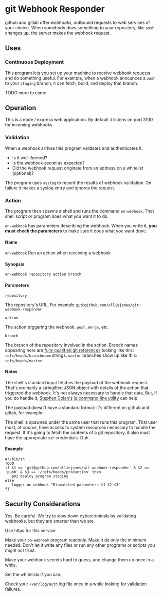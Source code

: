 # git Webhook Responder

github and gitlab offer *webhooks*, outbound requests to web services of your choice. When somebody does something
to your repository, like `push` changes up, the server makes the webhook request.

## Uses

### Continuous Deployment

This program lets you set up your machine to receive webhook requests and do something useful.  For example, when a webhook
announces a `push` to your `staging` branch, it can fetch, build, and deploy that branch.

TODO more to come

## Operation

This is a node / express web application. By default it listens on port 3100 for incoming webhooks.  

### Validation

When a webhook arrives this program validates and authenticates it.

* Is it well-formed?
* Is the webhook secret as expected?
* Did the webhook request originate from an address on a whitelist (optional)?

The program uses `syslog` to record the results of webhook validation.  On failure it  makes a 
 syslog entry and ignores the request.

### Action

The program then spawns a shell and runs the command `on-webhook`. That shell script or 
program does what you want it to do.

`on-webhook` has parameters describing the webhook. When you write it, **you must check the parameters** 
to make sure it does what you want done.


#### Name

   `on-webhook`   Run an action when receiving a webhook

#### Synopsis

    on-webhook repository action branch  

#### Parameters

    repository
The repository's URL. For example `git@github.com/olliejones/git-webhook-responder`

    action
The action triggering the webhook.  `push`, `merge`, etc.

    branch
The branch of the repository involved in the action.  Branch names appearing here 
are [fully qualified git references](https://git-scm.com/book/en/v2/Git-Internals-Git-References) looking like this:
 `refs/heads/branchname` strings. `master` branches show up like this: `refs/heads/master`.


#### Notes

The shell's standard input fetches the payload of the webhook request. That's ordinarily a stringified JSON object with
details of the action that triggered the webhook. It's not always necessary to handle that data. But, if you
do handle it, [Stephen Dolan's](http://stedolan.net/about/) [jq command line utility](https://stedolan.github.io/jq/) can help.

The payload doesn't have a standard format: it's different on github and gitlab, for example.

The shell is spawned under the same user that runs this program. That user must, of course, have access 
to system resources necessary to handle the request. If it's going to fetch the contents of a git
repository, it also must have the appropriate `ssh` credentials.  Duh.

#### Example

````
#!/bin/sh
TODO
if $1 == 'git@github.com/olliejones/git-webhook-responder' & $2 == 'push' & $3 == '/refs/heads/production' then
   pm2 deploy program staging
else
   logger on-webhook "Mismatched parameters $1 $2 $3"
fi
````

## Security Considerations

Yes. Be careful.  We try to slow down cybercriminals by validating webhooks, 
but they are smarter than we are. 

Use https for this service.

Make your `on-webhook` program readonly. Make it do only the minimum needed. Don't let it write any files
or run any other programs or scripts you might not trust.

Make your webhook secrets hard to guess, and change them up once in a while.

Set the whitelists if you can.

Check your `/var/log/auth` log file once in a while looking for validation failures.
